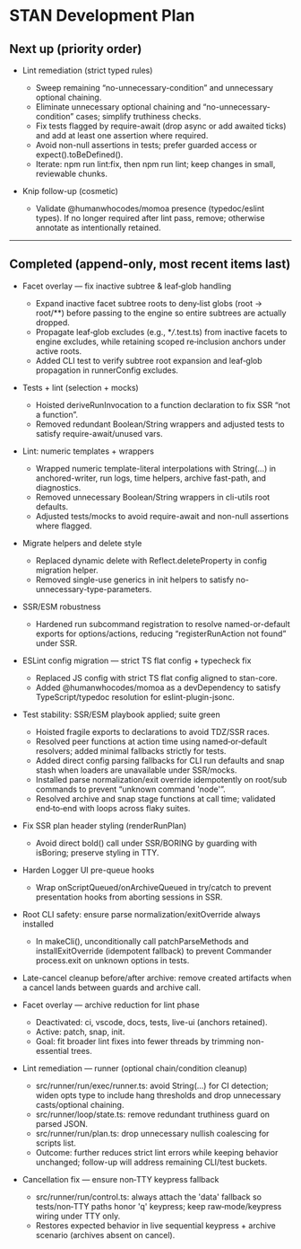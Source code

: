 # STAN Development Plan

## Next up (priority order)

- Lint remediation (strict typed rules)
  - Sweep remaining “no-unnecessary-condition” and unnecessary optional chaining.
  - Eliminate unnecessary optional chaining and “no-unnecessary-condition” cases; simplify truthiness checks.
  - Fix tests flagged by require-await (drop async or add awaited ticks) and add at least one assertion where required.
  - Avoid non-null assertions in tests; prefer guarded access or expect().toBeDefined().
  - Iterate: npm run lint:fix, then npm run lint; keep changes in small, reviewable chunks.

- Knip follow-up (cosmetic)
  - Validate @humanwhocodes/momoa presence (typedoc/eslint types). If no longer required after lint pass, remove; otherwise annotate as intentionally retained.

---

## Completed (append-only, most recent items last)

- Facet overlay — fix inactive subtree & leaf‑glob handling
  - Expand inactive facet subtree roots to deny‑list globs (root → root/\*\*) before passing to the engine so entire subtrees are actually dropped.
  - Propagate leaf‑glob excludes (e.g., \*_/_.test.ts) from inactive facets to engine excludes, while retaining scoped re‑inclusion anchors under active roots.
  - Added CLI test to verify subtree root expansion and leaf‑glob propagation in runnerConfig excludes.

- Tests + lint (selection + mocks)
  - Hoisted deriveRunInvocation to a function declaration to fix SSR “not a function”.
  - Removed redundant Boolean/String wrappers and adjusted tests to satisfy require-await/unused vars.

- Lint: numeric templates + wrappers
  - Wrapped numeric template-literal interpolations with String(...) in anchored-writer, run logs, time helpers, archive fast-path, and diagnostics.
  - Removed unnecessary Boolean/String wrappers in cli-utils root defaults.
  - Adjusted tests/mocks to avoid require-await and non-null assertions where flagged.
- Migrate helpers and delete style
  - Replaced dynamic delete with Reflect.deleteProperty in config migration helper.
  - Removed single-use generics in init helpers to satisfy no-unnecessary-type-parameters.
- SSR/ESM robustness
  - Hardened run subcommand registration to resolve named-or-default exports for options/actions, reducing “registerRunAction not found” under SSR.

- ESLint config migration — strict TS flat config + typecheck fix
  - Replaced JS config with strict TS flat config aligned to stan-core.
  - Added @humanwhocodes/momoa as a devDependency to satisfy TypeScript/typedoc resolution for eslint-plugin-jsonc.
- Test stability: SSR/ESM playbook applied; suite green
  - Hoisted fragile exports to declarations to avoid TDZ/SSR races.
  - Resolved peer functions at action time using named‑or‑default resolvers; added minimal fallbacks strictly for tests.
  - Added direct config parsing fallbacks for CLI run defaults and snap stash when loaders are unavailable under SSR/mocks.
  - Installed parse normalization/exit override idempotently on root/sub commands to prevent “unknown command 'node'”.
  - Resolved archive and snap stage functions at call time; validated end‑to‑end with loops across flaky suites.

- Fix SSR plan header styling (renderRunPlan)
  - Avoid direct bold() call under SSR/BORING by guarding with isBoring; preserve styling in TTY.
- Harden Logger UI pre-queue hooks
  - Wrap onScriptQueued/onArchiveQueued in try/catch to prevent presentation hooks from aborting sessions in SSR.

- Root CLI safety: ensure parse normalization/exitOverride always installed
  - In makeCli(), unconditionally call patchParseMethods and installExitOverride (idempotent fallback) to prevent Commander process.exit on unknown options in tests.
- Late-cancel cleanup before/after archive: remove created artifacts when a cancel lands between guards and archive call.

- Facet overlay — archive reduction for lint phase
  - Deactivated: ci, vscode, docs, tests, live-ui (anchors retained).
  - Active: patch, snap, init.
  - Goal: fit broader lint fixes into fewer threads by trimming non-essential trees.

- Lint remediation — runner (optional chain/condition cleanup)
  - src/runner/run/exec/runner.ts: avoid String(...) for CI detection; widen opts type to include hang thresholds and drop unnecessary casts/optional chaining.
  - src/runner/loop/state.ts: remove redundant truthiness guard on parsed JSON.
  - src/runner/run/plan.ts: drop unnecessary nullish coalescing for scripts list.
  - Outcome: further reduces strict lint errors while keeping behavior unchanged; follow-up will address remaining CLI/test buckets.

- Cancellation fix — ensure non‑TTY keypress fallback
  - src/runner/run/control.ts: always attach the 'data' fallback so tests/non‑TTY paths honor 'q' keypress; keep raw‑mode/keypress wiring under TTY only.
  - Restores expected behavior in live sequential keypress + archive scenario (archives absent on cancel).